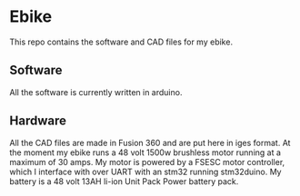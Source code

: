 # Ebike

This repo contains the software and CAD files for my ebike.

## Software

All the software is currently written in arduino.

## Hardware

All the CAD files are made in Fusion 360 and are put here in iges format. At the moment my ebike runs a 48 volt 1500w brushless motor running at a maximum of 30 amps. My motor is powered by a FSESC motor controller, which I interface with over UART with an stm32 running stm32duino. My battery is a 48 volt 13AH li-ion Unit Pack Power battery pack.
